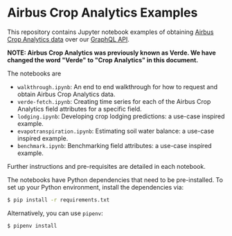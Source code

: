 # Airbus Crop Analytics Examples

This repository contains Jupyter notebook examples of obtaining [Airbus Crop Analytics
data](https://app.agrimetrics.co.uk/#/catalog/data-sets/fdebcd1d-9324-401d-b229-fbd21483e584)
over our [GraphQL
API](https://developer.agrimetrics.co.uk/docs/services/graphql/operations/status).

**NOTE: Airbus Crop Analytics was previously known as Verde. We have changed the word "Verde" to "Crop Analytics" in this document.**

The notebooks are
* `walkthrough.ipynb`: An end to end walkthrough for how to request and obtain Airbus Crop Analytics data.
* `verde-fetch.ipynb`: Creating time series for each of the Airbus Crop Analytics field attributes for a specific field.
* `lodging.ipynb`: Developing crop lodging predictions: a use-case inspired example.
* `evapotranspiration.ipynb`: Estimating soil water balance: a use-case inspired example.
* `benchmark.ipynb`: Benchmarking field attributes: a use-case inspired example.

Further instructions and pre-requisites are detailed in each notebook.

The notebooks have Python dependencies that need to be pre-installed.
To set up your Python environment, install the dependencies via:

```bash
$ pip install -r requirements.txt
```

Alternatively, you can use `pipenv`:

```bash
$ pipenv install
```
